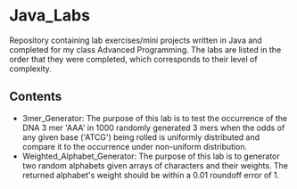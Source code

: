 # Java_Labs
Repository containing lab exercises/mini projects written in Java and completed for my class Advanced Programming. The labs are listed in the order that they were completed, which corresponds to their level of complexity.

## Contents

- 3mer_Generator: The purpose of this lab is to test the occurrence of the DNA 3 mer 'AAA' in 1000 randomly generated 3 mers when the odds of any given base ('ATCG') being rolled is uniformly distributed and compare it to the occurrence under non-uniform distribution.
- Weighted_Alphabet_Generator: The purpose of this lab is to generator two random alphabets given arrays of characters and their weights. The returned alphabet's weight should be within a 0.01 roundoff error of 1.
